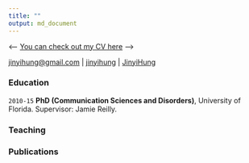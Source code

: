 ```yaml
---
title: ""
output: md_document
---
```



<-- [You can check out my CV here](./static/Hung_CV.3.2018.pdf)
-->

<div id="webaddress">
<a href="mailto:jinyihung@gmail.com">jinyihung@gmail.com</a>
|
<i class="fa fa-github"></i> <a href="http://github.com/jinyihung">jinyihung</a>
|
<i class="fa fa-twitter"></i> <a href="https://twitter.com/JinyiHung">JinyiHung</a>
</div>


### Education

`2010-15` __PhD (Communication Sciences and Disorders)__, University of Florida. Supervisor: Jamie Reilly.

### Teaching


### Publications

